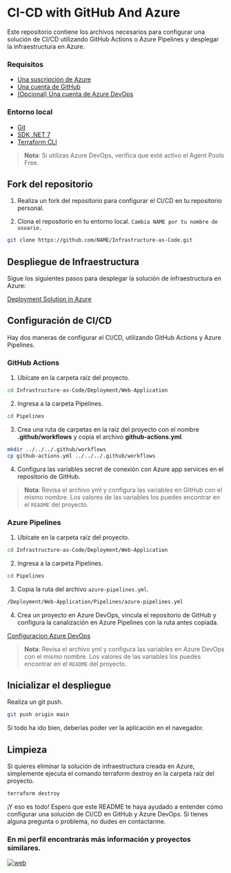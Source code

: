# CI-CD with GitHub And Azure

Este repositorio contiene los archivos necesarios para configurar una solución de CI/CD utilizando GitHub Actions o Azure Pipelines y desplegar la infraestructura en Azure.

### Requisitos

* [Una suscripción de Azure](https://azure.microsoft.com/en-us/free/ "Create account free")
* [Una cuenta de GitHub](https://github.com/ "Create account free")
* [(Opcional) Una cuenta de Azure DevOps](https://azure.microsoft.com/es-es/products/devops/ "Create account free")

### Entorno local

* [Git](https://git-scm.com/ "install git")
* [SDK .NET 7](https://dotnet.microsoft.com/en-us/download/dotnet/7.0 "install git")
* [Terraform CLI](https://learn.microsoft.com/es-es/azure/developer/terraform/get-started-cloud-shell-bash?tabs=bash "install terraform")

> **Nota**: Si utilizas Azure DevOps, verifica que esté activo el Agent Pools Free.

## Fork del repositorio

1. Realiza un fork del repositorio para configurar el CI/CD en tu repositorio personal.

2. Clona el repositorio en tu entorno local. `Cambia NAME por tu nombre de usuario.`
```bash
git clone https://github.com/NAME/Infrastructure-as-Code.git
```

## Despliegue de Infraestructura
Sigue los siguientes pasos para desplegar la solución de infraestructura en Azure:

[Deployment Solution in Azure](https://github.com/JhonnyPz/Infrastructure-as-Code/tree/main/Solution "IaC")

## Configuración de CI/CD
Hay dos maneras de configurar el CI/CD, utilizando GitHub Actions y Azure Pipelines.

### GitHub Actions
1. Ubícate en la carpeta raíz del proyecto.
```bash
cd Infrastructure-as-Code/Deployment/Web-Application
```
2. Ingresa a la carpeta Pipelines.
```bash
cd Pipelines
```
3. Crea una ruta de carpetas en la raíz del proyecto con el nombre **.github/workflows** y copia el archivo **github-actions.yml**.
```bash
mkdir ../../../.github/workflows
cp github-actions.yml ../../../.github/workflows
```
4. Configura las variables secret de conexión con Azure app services en el repositorio de GitHub.

> **Nota**: Revisa el archivo yml y configura las variables en GitHub con el mismo nombre. Los valores de las variables los puedes encontrar en el `README` del proyecto.

### Azure Pipelines
1. Ubícate en la carpeta raíz del proyecto.
```bash
cd Infrastructure-as-Code/Deployment/Web-Application
```
2. Ingresa a la carpeta Pipelines.
```bash
cd Pipelines
```
3. Copia la ruta del archivo `azure-pipelines.yml`.
```bash
/Deployment/Web-Application/Pipelines/azure-pipelines.yml
```
4. Crea un proyecto en Azure DevOps, vincula el repositorio de GitHub y configura la canalización en Azure Pipelines con la ruta antes copiada.

[Configuracion Azure DevOps](https://learn.microsoft.com/es-es/azure/devops/pipelines/create-first-pipeline?view=azure-devops&tabs=java%2Ctfs-2018-2%2Cbrowser#prerequisites---azure-devops "Azure Devops")


> **Nota**: Revisa el archivo yml y configura las variables en Azure DevOps con el mismo nombre. Los valores de las variables los puedes encontrar en el `README` del proyecto.

## Inicializar el despliegue

Realiza un git push.
```bash
git push origin main
```
Si todo ha ido bien, deberías poder ver la aplicación en el navegador.

## Limpieza
Si quieres eliminar la solución de infraestructura creada en Azure, simplemente ejecuta el comando terraform destroy en la carpeta raíz del proyecto.
```bash
terraform destroy
```
¡Y eso es todo! Espero que este README te haya ayudado a entender cómo configurar una solución de CI/CD en GitHub y Azure DevOps. Si tienes alguna pregunta o problema, no dudes en contactarme.

### En mi perfil encontrarás más información y proyectos similares.
[![web](https://img.shields.io/badge/GitHub-JhonnyPz-purple?style=for-the-badge&logo=github&logoColor=white&labelColor=101010)](https://github.com/jhonnypz/ "perfil")
